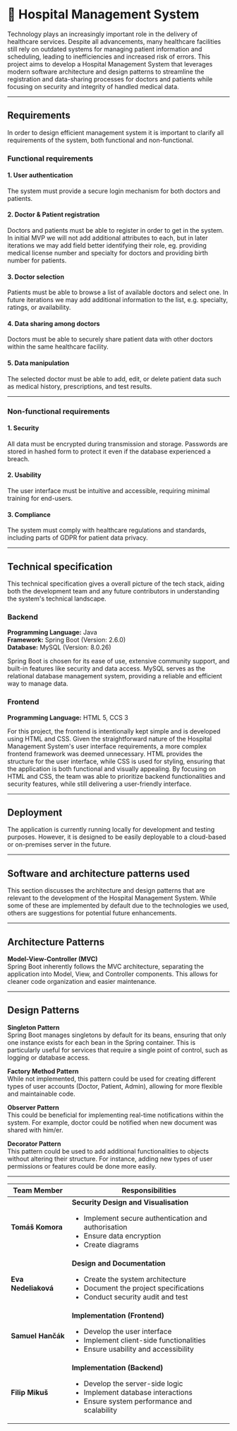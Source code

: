 # 🏥 Hospital Management System

Technology plays an increasingly important role in the delivery of healthcare services. Despite all
advancements, many healthcare facilities still rely on outdated systems for managing patient information and
scheduling, leading to inefficiencies and increased risk of errors. This project aims to develop a Hospital
Management System that leverages modern software architecture and design patterns to streamline the
registration and data-sharing processes for doctors and patients while focusing on security and integrity of
handled medical data.

<hr>

## Requirements
In order to design efficient management system it is important to clarify all requirements of the system, both
functional and non-functional.

### Functional requirements
#### 1. User authentication
The system must provide a secure login mechanism for both doctors and patients.
#### 2. Doctor & Patient registration
   Doctors and patients must be able to register in order to get in the system. In initial MVP we will not add
additional attributes to each, but in later iterations we may add field better identifying their role, eg.
providing medical license number and specialty for doctors and providing birth number for patients.
#### 3. Doctor selection
   Patients must be able to browse a list of available doctors and select one. In future iterations we may add
additional information to the list, e.g. specialty, ratings, or availability.
#### 4. Data sharing among doctors
   Doctors must be able to securely share patient data with other doctors within the same healthcare facility.
#### 5. Data manipulation
   The selected doctor must be able to add, edit, or delete patient data such as medical history, prescriptions,
and test results.

<hr>

### Non-functional requirements
#### 1. Security
All data must be encrypted during transmission and storage. Passwords are stored in hashed form to protect it
even if the database experienced a breach. 
#### 2. Usability
The user interface must be intuitive and accessible, requiring minimal training for end-users.
#### 3. Compliance
The system must comply with healthcare regulations and standards, including parts of GDPR for patient data
privacy.

<hr>

## Technical specification
This technical specification gives a overall picture of the tech stack, aiding both the development team
and any future contributors in understanding the system's technical landscape.

### Backend
**Programming Language:** Java <br/>
**Framework:** Spring Boot (Version: 2.6.0) <br/>
**Database:** MySQL (Version: 8.0.26) <br/>

Spring Boot is chosen for its ease of use, extensive community support, and built-in features like
security and data access. MySQL serves as the relational database management system, providing a
reliable and efficient way to manage data.

### Frontend
**Programming Language:** HTML 5, CCS 3

For this project, the frontend is intentionally kept simple and is developed using HTML and CSS. Given
the straightforward nature of the Hospital Management System's user interface requirements, a more
complex frontend framework was deemed unnecessary. HTML provides the structure for the user
interface, while CSS is used for styling, ensuring that the application is both functional and visually
appealing. By focusing on HTML and CSS, the team was able to prioritize backend functionalities and
security features, while still delivering a user-friendly interface.

<hr/>

## Deployment
The application is currently running locally for development and testing purposes. However, it is
designed to be easily deployable to a cloud-based or on-premises server in the future.

<hr/>

## Software and architecture patterns used 
This section discusses the architecture and design patterns that are relevant to the development of the
Hospital Management System. While some of these are implemented by default due to the technologies
we used, others are suggestions for potential future enhancements.

<hr/>

## Architecture Patterns
**Model-View-Controller (MVC)** <br/>
Spring Boot inherently follows the MVC architecture, separating the
application into Model, View, and Controller components. This allows for cleaner code organization and
easier maintenance.

<hr/>

## Design Patterns
**Singleton Pattern** <br/>
Spring Boot manages singletons by default for its beans, ensuring that only one
instance exists for each bean in the Spring container. This is particularly useful for services that require
a single point of control, such as logging or database access.

**Factory Method Pattern** <br/>
While not implemented, this pattern could be used for creating different
types of user accounts (Doctor, Patient, Admin), allowing for more flexible and maintainable code. 

**Observer Pattern** <br/>
This could be beneficial for implementing real-time notifications within the system.
For example, doctor could be notified when new document was shared with him/er.

**Decorator Pattern** <br/>
This pattern could be used to add additional functionalities to objects without
altering their structure. For instance, adding new types of user permissions or features could be done
more easily.

<hr/>
<div align="center">
 
| Team Member                                                                    | Responsibilities                                                                                                                         |
|----------------------------------------------------------------------------------------------------|------------------------------------------------------------------------------------------------------------------------------------------|
|**Tomáš Komora** |**Security Design and Visualisation** <br/> <ul><li>Implement secure authentication and authorisation</li> <li>Ensure data encryption</li> <li>Create diagrams</li></ul>|
|**Eva Nedeliaková** |**Design and Documentation** <br/> <ul><li>Create the system architecture</li> <li>Document the project specifications</li> <li>Conduct security audit and test</li></ul>|
|**Samuel Hančák** |**Implementation (Frontend)** <br/> <ul><li>Develop the user interface</li> <li>Implement client-side functionalities</li> <li>Ensure usability and accessibility</li></ul>|
|**Filip Mikuš** |**Implementation (Backend)** <br/> <ul><li>Develop the server-side logic</li> <li>Implement database interactions</li> <li>Ensure system performance and scalability</li></ul>|

</div>



 
